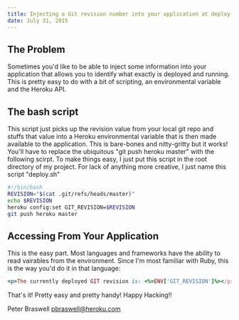 ```yaml
---
title: Injecting a Git revision number into your application at deploy time
date: July 31, 2015
---
```


## The Problem
Sometimes you'd like to be able to inject some information into your application that allows you to identify what exactly is deployed and running.  This is pretty easy to do with a bit of scripting, an environmental variable and the Heroku API.


## The bash script
This script just picks up the revision value from your local git repo and stuffs that value into a Heroku environmental variable that is then made available to the application.  This is bare-bones and nitty-gritty but it works!  You'll have to replace the ubiquitous "git push heroku master" with the following scirpt.  To make things easy, I just put this script in the root directory of my project.  For lack of anything more creative, I just name this script "deploy.sh"

```bash
#!/bin/bash
REVISION="$(cat .git/refs/heads/master)"
echo $REVISION
heroku config:set GIT_REVISION=$REVISION
git push heroku master
```

## Accessing From Your Application
This is the easy part.  Most languages and frameworks have the ability to read vairables from the environment.  Since I'm most familiar with Ruby, this is the way you'd do it in that language:

```ruby
<p>The currently deployed GIT revision is: <%=ENV['GIT_REVISION']%></p>
```

That's it!  Pretty easy and pretty handy!  Happy Hacking!!

Peter Braswell
pbraswell@heroku.com